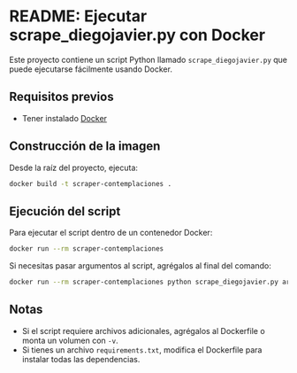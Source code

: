 # README: Ejecutar scrape_diegojavier.py con Docker

Este proyecto contiene un script Python llamado `scrape_diegojavier.py` que puede ejecutarse fácilmente usando Docker.

## Requisitos previos
- Tener instalado [Docker](https://docs.docker.com/get-docker/)

## Construcción de la imagen

Desde la raíz del proyecto, ejecuta:

```bash
docker build -t scraper-contemplaciones .
```

## Ejecución del script

Para ejecutar el script dentro de un contenedor Docker:

```bash
docker run --rm scraper-contemplaciones
```

Si necesitas pasar argumentos al script, agrégalos al final del comando:

```bash
docker run --rm scraper-contemplaciones python scrape_diegojavier.py arg1 arg2
```

## Notas
- Si el script requiere archivos adicionales, agrégalos al Dockerfile o monta un volumen con `-v`.
- Si tienes un archivo `requirements.txt`, modifica el Dockerfile para instalar todas las dependencias.
